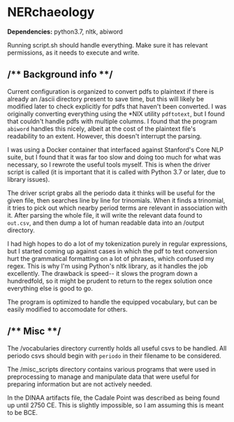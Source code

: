 # NERchaeology
<b>Dependencies:</b>  python3.7, nltk, abiword

Running script.sh should handle everything. Make sure it has relevant permissions, as it needs to execute and write. 


## /** Background info **/

Current configuration is organized to convert pdfs to plaintext if there 
is already an /ascii directory present to save time, but this will likely 
be modified later to check explicitly for pdfs that haven't been 
converted. I was originally converting everything using the \*NIX utility
`pdftotext`, but I found that couldn't handle pdfs with multiple columns.
I found that the program `abiword` handles this nicely, albeit at the cost
of the plaintext file's readability to an extent. However, this doesn't
interrupt the parsing. 

I was using a Docker container that interfaced against Stanford's Core
NLP suite, but I found that it was far too slow and doing too much for
what was necessary, so I rewrote the useful tools myself. This is when
the driver script is called (it is important that it is called with 
Python 3.7 or later, due to library issues).

The driver script grabs all the periodo data it thinks will be useful for
the given file, then searches line by line for trinomials. When it finds
a trinomial, it tries to pick out which nearby period terms are relevant
in association with it. After parsing the whole file, it will write the
relevant data found to `out.csv`, and then dump a lot of human readable
data into an /output directory. 

I had high hopes to do a lot of my tokenization purely in regular
expressions, but I started coming up against cases in which the pdf to 
text conversion hurt the grammatical formatting on a lot of phrases, which
confused my regex. This is why I'm using Python's nltk library, as it 
handles the job excellently. The drawback is speed-- it slows the program
down a hundredfold, so it might be prudent to return to the regex solution
once everything else is good to go.

The program is optimized to handle the equipped vocabulary, but can be easily
modified to accomodate for others.


## /** Misc **/

The /vocabularies directory currently holds all useful csvs to be handled. All periodo csvs should begin with `periodo` in their filename to be considered. 

The /misc_scripts directory contains various programs that were used in preprocessing to manage and manipulate data that were useful for preparing information but are not actively needed.

In the DINAA artifacts file, the Cadale Point was described as being found up until 2750 CE. This is slightly impossible, so I am assuming this is meant to be BCE.
